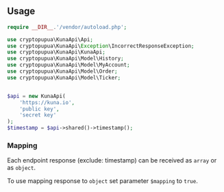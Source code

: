 ## Usage
```php
require __DIR__.'/vendor/autoload.php';

use cryptopupua\KunaApi\Api;
use cryptopupua\KunaApi\Exception\IncorrectResponseException;
use cryptopupua\KunaApi\KunaApi;
use cryptopupua\KunaApi\Model\History;
use cryptopupua\KunaApi\Model\MyAccount;
use cryptopupua\KunaApi\Model\Order;
use cryptopupua\KunaApi\Model\Ticker;


$api = new KunaApi(
    'https://kuna.io',
    'public key',
    'secret key'
);
$timestamp = $api->shared()->timestamp();
```
### Mapping

Each endpoint response (exclude: timestamp) can be received as `array` or as `object`.

To use mapping response to `object` set parameter `$mapping` to `true`. 

```php
